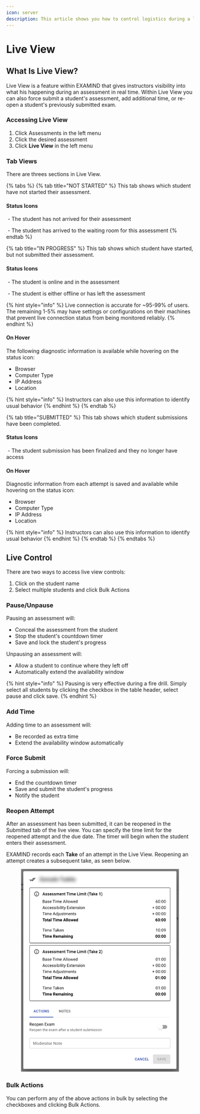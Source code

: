 ```yaml
---
icon: server
description: This article shows you how to control logistics during a live assessment.
---
```


# Live View

## **What Is Live View?**

Live View is a feature within EXAMIND that gives instructors visibility into what his happening during an assessment in real time. Within Live View you can also force submit a student's assessment, add additional time, or re-open a student's previously submitted exam.

### Accessing Live View

1. Click Assessments in the left menu
2. Click the desired assessment
3. Click **Live View** in the left menu

### **Tab Views**

There are threes sections in Live View.

{% tabs %}
{% tab title="NOT STARTED" %}
This tab shows which student have not started their assessment.

#### Status Icons

<img src="../.gitbook/assets/Screenshot 2024-12-09 at 2.19.18 PM (1).png" alt="" data-size="line"> - The student has not arrived for their assessment

<img src="../.gitbook/assets/Screenshot 2024-12-09 at 2.22.13 PM.png" alt="" data-size="line"> - The student has arrived to the waiting room for this assessment
{% endtab %}

{% tab title="IN PROGRESS" %}
This tab shows which student have started, but not submitted their assessment.

#### Status Icons

<img src="../.gitbook/assets/Screenshot 2024-12-09 at 2.40.31 PM.png" alt="" data-size="line"> - The student is online and in the assessment

<img src="../.gitbook/assets/Screenshot 2024-12-09 at 2.42.55 PM.png" alt="" data-size="line"> - The student is either offline or has left the assessment

{% hint style="info" %}
Live connection is accurate for \~95-99% of users. The remaining 1-5% may have settings or configurations on their machines that prevent live connection status from being monitored reliably.
{% endhint %}

#### On Hover

The following diagnostic information is available while hovering on the status icon:

* Browser
* Computer Type
* IP Address
* Location

{% hint style="info" %}
Instructors can also use this information to identify usual behavior
{% endhint %}
{% endtab %}

{% tab title="SUBMITTED" %}
This tab shows which student submissions have been completed.

#### Status Icons

<img src="../.gitbook/assets/Screenshot 2024-12-09 at 2.49.07 PM.png" alt="" data-size="line"> - The student submission has been finalized and they no longer have access

#### On Hover

Diagnostic information from each attempt is saved and available while hovering on the status icon:

* Browser
* Computer Type
* IP Address
* Location

{% hint style="info" %}
Instructors can also use this information to identify usual behavior
{% endhint %}
{% endtab %}
{% endtabs %}

## Live Control

There are two ways to access live view controls:

1. Click on the student name
2. Select multiple students and click Bulk Actions

### Pause/Unpause

Pausing an assessment will:

* Conceal the assessment from the student
* Stop the student's countdown timer
* Save and lock the student's progress

Unpausing an assessment will:

* Allow a student to continue where they left off
* Automatically extend the availability window

{% hint style="info" %}
Pausing is very effective during a fire drill. Simply select all students by clicking the checkbox in the table header, select pause and click save.
{% endhint %}

### Add Time

Adding time to an assessment will:

* Be recorded as extra time
* Extend the availability window automatically

### Force Submit

Forcing a submission will:

* End the countdown timer
* Save and submit the student's progress
* Notify the student

### Reopen Attempt

After an assessment has been submitted, it can be reopened in the Submitted tab of the live view. You can specify the time limit for the reopened attempt and the due date. The timer will begin when the student enters their assessment.

EXAMIND records each **Take** of an attempt in the Live View. Reopening an attempt creates a subsequent take, as seen below.

<figure><img src="../.gitbook/assets/Group 47.png" alt=""><figcaption></figcaption></figure>

### Bulk Actions

You can perform any of the above actions in bulk by selecting the checkboxes and clicking Bulk Actions.

